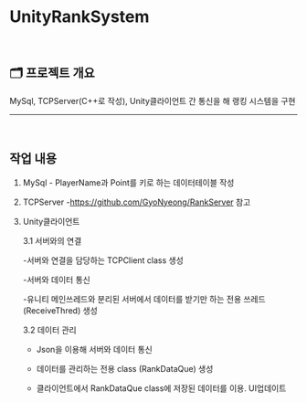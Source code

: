# UnityRankSystem




<br>

## 🗂️ **프로젝트 개요**
MySql, TCPServer(C++로 작성), Unity클라이언트 간 통신을 해 랭킹 시스템을 구현
<br>

---
<br>

## 작업 내용
  1. MySql - PlayerName과 Point를 키로 하는 데이터테이블 작성

  2. TCPServer -https://github.com/GyoNyeong/RankServer 참고

  3. Unity클라이언트

     3.1 서버와의 연결

       -서버와 연결을 담당하는 TCPClient class 생성

       -서버와 데이터 통신

       -유니티 메인쓰레드와 분리된 서버에서 데이터를 받기만 하는 전용 쓰레드(ReceiveThred) 생성

     3.2 데이터 관리

       - Json을 이용해 서버와 데이터 통신

       - 데이터를 관리하는 전용 class (RankDataQue) 생성

       - 클라이언트에서 RankDataQue class에 저장된 데이터를 이용. UI업데이트
       
